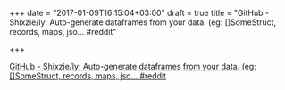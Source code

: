 +++
date = "2017-01-09T16:15:04+03:00"
draft = true
title = "GitHub - Shixzie/ly: Auto-generate dataframes from your data. (eg: []SomeStruct, records, maps, jso…  #reddit"

+++

<p><a href="https://t.co/8fxAkuTJ0v">GitHub - Shixzie/ly: Auto-generate dataframes from your data. (eg: []SomeStruct, records, maps, jso…  #reddit</a></p>
